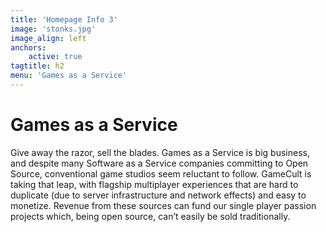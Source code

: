```yaml
---
title: 'Homepage Info 3'
image: 'stonks.jpg'
image_align: left
anchors:
    active: true
tagtitle: h2
menu: 'Games as a Service'
---
```


# **Games as a Service**

Give away the razor, sell the blades. Games as a Service is big business, and despite many Software as a Service companies committing to Open Source, conventional game studios seem reluctant to follow. GameCult is taking that leap, with flagship multiplayer experiences that are hard to duplicate (due to server infrastructure and network effects) and easy to monetize. Revenue from these sources can fund our single player passion projects which, being open source, can’t easily be sold traditionally.